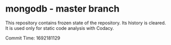 # mongodb - master branch

This repository contains frozen state of the repository.
Its history is cleared. It is used only for static code
analysis with Codacy.

Commit Time: 1692181129